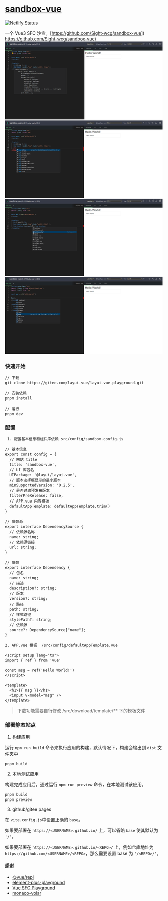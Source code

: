 # [sandbox-vue]( https://sandbox-vue.netlify.app)
[![Netlify Status](https://api.netlify.com/api/v1/badges/93cdb381-e59d-4854-a3c3-9f994ad63688/deploy-status)](https://app.netlify.com/sites/sandbox-vue/deploys)

一个 Vue3 SFC 沙盒。[https://github.com/Sight-wcg/sandbox-vue]( https://github.com/Sight-wcg/sandbox-vue)
![输入图片说明](public/image.png)
![输入图片说明](public/image1.png)
![输入图片说明](public/image2.png)
![输入图片说明](public/image4.png)

### 快速开始

```
// 下载
git clone https://gitee.com/layui-vue/layui-vue-playground.git

// 安装依赖
pnpm install

// 运行
pnpm dev

```

### 配置

```
 1. 配置基本信息和组件库依赖 src/config/sandbox.config.js

// 基本信息
export const config = {
  // 网站 title
  title: 'sandbox-vue',
  // UI 库包名
  UIPackage: '@layui/layui-vue',
  // 版本选择框显示的最小版本
  minSupportedVersion: '0.2.5',
  // 是否过滤预发布版本
  filterPreRelease: false,
  // APP.vue 内容模板
  defaultAppTemplate: defaultAppTemplate.trim()
}

// 依赖源
export interface DependencySource {
  // 依赖源名称
  name: string;
  // 依赖源链接
  url: string;
}

// 依赖
export interface Dependency {
  // 包名
  name: string;
  // 描述
  description?: string;
  // 版本
  version?: string;
  // 路径
  path: string;
  // 样式路径
  stylePath?: string;
  // 依赖源
  source?: DependencySource["name"];
}

2. APP.vue 模板  /src/config/defaultAppTemplate.vue 

<script setup lang="ts">
import { ref } from 'vue'

const msg = ref('Hello World!')
</script>

<template>
  <h1>{{ msg }}</h1>
  <input v-model="msg" />
</template>

```

> 下载功能需要自行修改 /src/download/template/\*\* 下的模板文件

### 部署静态站点

1. 构建应用

运行 `npm run build` 命令来执行应用的构建，默认情况下，构建会输出到 `dist` 文件夹中

```
pnpm build
```

2. 本地测试应用

构建完成应用后，通过运行 `npm run preview` 命令，在本地测试该应用。

```
pnpm build
pnpm preview
```

3. github/gitee pages

在 `vite.config.js`中设置正确的 `base`。

如果要部署在 `https://<USERNAME>.github.io/` 上，可以省略 `base` 使其默认为 `'/'`。

如果要部署在 `https://<USERNAME>.github.io/<REPO>/` 上，例如仓库地址为` https://github.com/<USERNAME>/<REPO>`，那么需要设置 base 为 `'/<REPO>/'`。

#### 感谢 
- [@vue/repl](https://github.com/vuejs/repl)
- [element-plus-playground](https://github.com/element-plus/element-plus-playground)
- [Vue SFC Playground](https://sfc.vuejs.org/)
- [monaco-volar](https://github.com/Kingwl/monaco-volar)
